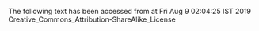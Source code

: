 The following text has been accessed from at Fri Aug 9 02:04:25 IST 2019
Creative_Commons_Attribution-ShareAlike_License

